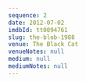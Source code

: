 ```yaml
---
sequence: 2
date: 2012-07-02
imdbId: tt0094761
slug: the-blob-1988
venue: The Black Cat
venueNotes: null
medium: null
mediumNotes: null
---
```


